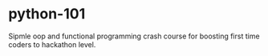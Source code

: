 # python-101
Sipmle oop and functional programming crash course for boosting first time coders to hackathon level.